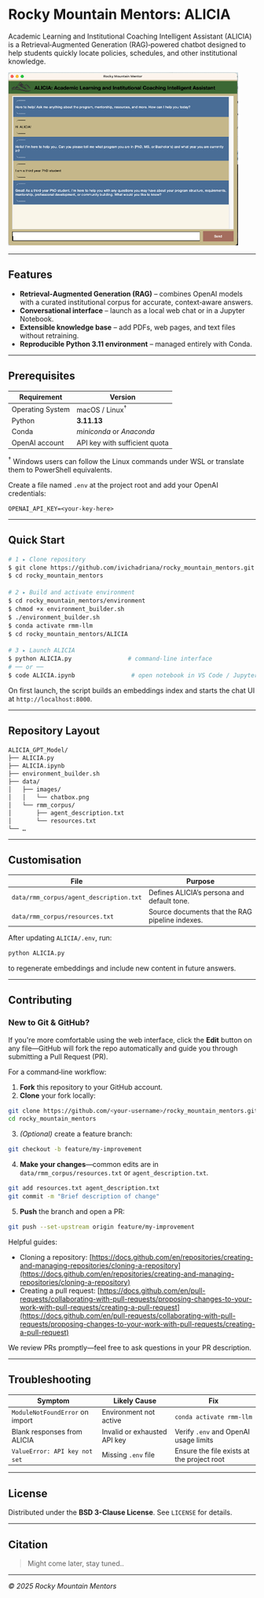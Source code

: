 # Rocky Mountain Mentors: **ALICIA**

Academic Learning and Institutional Coaching Intelligent Assistant (ALICIA) is a Retrieval‑Augmented Generation (RAG)‑powered chatbot designed to help students quickly locate policies, schedules, and other institutional knowledge.

![ALICIA chat box](data/images/chatbox.png)

---

## Features

* **Retrieval‑Augmented Generation (RAG)** – combines OpenAI models with a curated institutional corpus for accurate, context‑aware answers.
* **Conversational interface** – launch as a local web chat or in a Jupyter Notebook.
* **Extensible knowledge base** – add PDFs, web pages, and text files without retraining.
* **Reproducible Python 3.11 environment** – managed entirely with Conda.

---

## Prerequisites

| Requirement      | Version                       |
| ---------------- | ----------------------------- |
| Operating System | macOS / Linux<sup>†</sup>     |
| Python           | **3.11.13**                   |
| Conda            | *miniconda* or *Anaconda*     |
| OpenAI account   | API key with sufficient quota |

<sup>†</sup> Windows users can follow the Linux commands under WSL or translate them to PowerShell equivalents.

Create a file named `.env` at the project root and add your OpenAI credentials:

```env
OPENAI_API_KEY=<your‑key‑here>
```

---

## Quick Start

```bash
# 1 ▸ Clone repository
$ git clone https://github.com/ivichadriana/rocky_mountain_mentors.git
$ cd rocky_mountain_mentors

# 2 ▸ Build and activate environment
$ cd rocky_mountain_mentors/environment
$ chmod +x environment_builder.sh
$ ./environment_builder.sh
$ conda activate rmm-llm
$ cd rocky_mountain_mentors/ALICIA

# 3 ▸ Launch ALICIA
$ python ALICIA.py                # command‑line interface
# ── or ──
$ code ALICIA.ipynb                # open notebook in VS Code / Jupyter
```

On first launch, the script builds an embeddings index and starts the chat UI at `http://localhost:8000`.

---

## Repository Layout

```
ALICIA_GPT_Model/
├── ALICIA.py
├── ALICIA.ipynb
├── environment_builder.sh
├── data/
│   ├── images/
│   │   └── chatbox.png
│   └── rmm_corpus/
│       ├── agent_description.txt
│       └── resources.txt
└── …
```

---

## Customisation

| File                                    | Purpose                                         |
| --------------------------------------- | ----------------------------------------------- |
| `data/rmm_corpus/agent_description.txt` | Defines ALICIA’s persona and default tone.      |
| `data/rmm_corpus/resources.txt`         | Source documents that the RAG pipeline indexes. |

After updating `ALICIA/.env`, run:

```bash
python ALICIA.py
```

to regenerate embeddings and include new content in future answers.

---

## Contributing

### New to Git & GitHub?

If you're more comfortable using the web interface, click the **Edit** button on any file—GitHub will fork the repo automatically and guide you through submitting a Pull Request (PR).

For a command‑line workflow:

1. **Fork** this repository to your GitHub account.
2. **Clone** your fork locally:

```bash
git clone https://github.com/<your‑username>/rocky_mountain_mentors.git
cd rocky_mountain_mentors
```

3. *(Optional)* create a feature branch:

```bash
git checkout -b feature/my-improvement
```

4. **Make your changes**—common edits are in `data/rmm_corpus/resources.txt` or `agent_description.txt`.

```bash
git add resources.txt agent_description.txt
git commit -m "Brief description of change"
```

5. **Push** the branch and open a PR:

```bash
git push --set-upstream origin feature/my-improvement
```

Helpful guides:

* Cloning a repository: [https://docs.github.com/en/repositories/creating-and-managing-repositories/cloning-a-repository](https://docs.github.com/en/repositories/creating-and-managing-repositories/cloning-a-repository)
* Creating a pull request: [https://docs.github.com/en/pull-requests/collaborating-with-pull-requests/proposing-changes-to-your-work-with-pull-requests/creating-a-pull-request](https://docs.github.com/en/pull-requests/collaborating-with-pull-requests/proposing-changes-to-your-work-with-pull-requests/creating-a-pull-request)

We review PRs promptly—feel free to ask questions in your PR description.

---

## Troubleshooting

| Symptom                         | Likely Cause                 | Fix                                        |
| ------------------------------- | ---------------------------- | ------------------------------------------ |
| `ModuleNotFoundError` on import | Environment not active       | `conda activate rmm-llm`                   |
| Blank responses from ALICIA     | Invalid or exhausted API key | Verify `.env` and OpenAI usage limits      |
| `ValueError: API key not set`   | Missing `.env` file          | Ensure the file exists at the project root |

---

## License

Distributed under the **BSD 3-Clause License**. See `LICENSE` for details.

---

## Citation

> Might come later, stay tuned..

---

*© 2025 Rocky Mountain Mentors*
